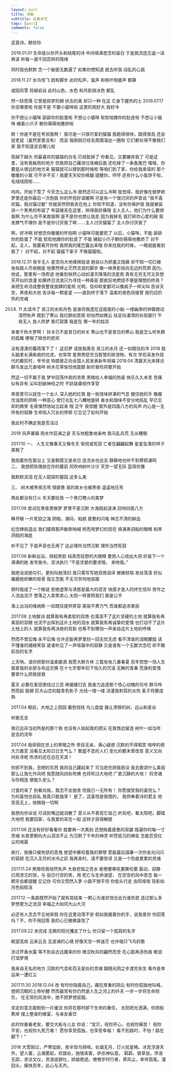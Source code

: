```yaml
---
layout: post
title: 诗集
subtitle: 此集非空
tags: [post]
comments: false
---
```


这首诗，献给你

2019.01.01
生命是以你开头和结尾的诗
中间填满思念的留白
于是我流连忘返一读再读
听每一遍千回百转的情绪

同时我也默默
念一个秘密无数遍了
如果你想知道
就去听我
动乱的心跳

2018.11.27
水鸟惊飞
因有脚步
此时松声，蛩声
和枝叶相披声
都静

或因风雪
将越岩谷
此时山色，水色
和月影挟冰色
都乱

然一跃而落
它曾是掠梦的翅
伏击的美
却只一种
在这
它身下腥热的土
2019.07.17
你去哪里啦
你是不是
不要小猫咪啦
这里的雨好大
我好冷

你不想让小猫咪
舔舔你的脸蛋啦
不想让小猫咪
软软地蹭你的肚皮啦
不想让小猫咪
蜷着小爪子
朝你萌萌地撒娇啦

欸！你是不是在考验我啊！
我可是一只很可爱的猫猫
我跑得很快，跳得很高
还会捉老鼠（虽然家里没有）
而且
我刚刚已经去周围溜达一圈啦
它们都长得不像我们家
我不知道该去哪儿啦

雨越下越大
你最喜欢的猫猫的白毛
已经脏掉了
你看见，又要嫌弃我了
可是这里，没有我躲雨的地方
但我把自己藏进垃圾桶后面
还吃掉了一条鱼尾巴
嘻嘻，你要是从很远的地方来
猫猫就可以撑到那时候啦
等咱们到了家，你给我承诺的
那个暖暖的小窝
可不许不买！我要天天咬你裤腿
提醒你，哼哼
还有什么小鱼饼干啦，毛绒线团啦……

呜呜，开始下雪了
今天怎么这么冷
居然还可以这么冷啊
我觉得，我好像在做梦欸
梦里还是你最后一次抱我
你的怀抱好温暖啊
可是有一个很讨厌的声音说
“我不喜欢猫，我对猫过敏”
你就突然把我丢在地上
你知不知道，没有你保护我
我就被装进一个黑黑的布袋了
布袋被丢在这里，摔得我好痛哦
主人主人，他们为什么要绑我啊
为什么你不来救我啊
是不是你也想让我走
因为我掉毛
我打碎你心爱的碗
我发脾气不理你
是不是你讨厌我了啊
……主人讨厌猫猫了
主人你讨厌我了

啊，好冷啊
好想念你暖暖的怀抱啊
小猫咪可能要死了
以后，小猫咪，不能
舔舔你的脸蛋了
不能
软软地蹭你的肚皮了
不能
蜷起小爪子朝你萌萌地撒娇了
对不起，主人，我要离开你啦
我把我的尾巴露出来哦
你来找我的时候，
一眼就能看到我了！
对不起，对不起
猫猫下辈子
不做猫猫啦。
















2018.12.31
夜半无人
星空向大地缠绵低语
她自以为娇羞又隐蔽
却不知一切已被
匆匆路人尽收眼底
他骤然停止茫然流浪的脚步
像一抹黑影投向无边的荒原
因为，他说，那里有一场奇迹
他看到愀然心动如漫天降落的流星雨
真有无穷无尽又异想天开似的浪漫
如果终日流浪只为寻找一种美丽
那疯狂地燃烧不便是理想的终焉？
来把生命活成整夜整夜放肆的星雨
光明，信仰和爱都可以像疯子一样尖叫
告诉天空，黑夜和大地
告诉每一颗星星
——直到终于落下
温柔的夜色将接管
我仍旧炽热的灵魂


2018. 11
太湿冷了
吴江的水和月色
是谁将我遗在这瘦瘦的小船
一缕幽渺的钟罄掀动凛然秋声
既到了寒山
我烂醉如苦雨
却怡然如微云
扶足向凄清的长街跛行
午夜无人
良人热梦
昏灯寂寞
我是在
哪一年的姑苏

来者千秋大梦啊！
铃关已不是昔日的铃关
寒山也不是昔日的寒山
我是怎么听失群的孤雁
哽咽了隔世的悲欢

没有潇潇的暮雨落下了！
这旧梦
请放我离去
吴江的水月
还一如既往的冷
2018
我头脑里长满紫痂的忧虑，也常常
爱用愤怒充当智慧的排泄物，有次
学尼采发作现代的癫狂时，爷爷说
特朗普正向全国人民发表新年祝福
2018.04
清晨天光来拜访
群鸟发出亢奋喧哗
树木花草愉悦地震颤
新的冒险将要开始

然这一切不属于我
梦中回荡作夜的浓黑
黑暗给人幸福的伪装
快乐久久未至
苦痛似有非有
尖叫划破神经之时
不妨装聋视作享受

黑夜里可以捉住一个女人
深入她的红唇
是一些怪味拼凑的气息
握住她的手
像握住油壶的把柄
一种恶心 使灯光乱七八糟地旋转
香水和烟味不安分地捣乱
早已忘却的微笑
毛骨悚然地站立起来
哦 正午
我惊醒
窗外是四面八方的风声
内心是一无所有的寂静
生命陷入冗长的停顿
它忘记了如何开始

我此时不确定我是否活过

2018
风声暴躁
雨水作狂澜之姿
天与地粗鲁地亲吻
我马乱兵荒
无从睡眠

2017.10
一、
人生又像春天又像冬天
愉悦或死寂
亡者在翩翩起舞
星星坠落的样子美极了

我抱着你在窗台上
又是朝霞又是余日
连流水也远去
静静地也听不到寒鸦凄鸣
二、
我想把玫瑰放在你的墓前
风吹响树叶沙沙
天空一望无际
蓝得优雅

我默默流泪
在无人窥探的墓园
这多么美

三、
树木被黑夜压弯
很疲惫
我的故乡也被黑夜
遥遥地压弯

两处都没有灯火
冬天要给我
一个黑灯瞎火的美梦

2017.06
尝试在黑夜里做梦
梦里不是沉默
大海鼓起波涛
回响四面八方

睁开眼
一片死寂之海
阴暗，潮闷，粘腻
疲惫的闪电
神志不清的鲜血

纪念碑般遥远
我们膜拜那声歇斯呐喊
转而用梦幻的现在
填满黑洞般的眼睛
和黑洞般的海底

听不见了
于是声音也无用了
这必理所当然沉默
理所当然死寂

2017.06
新鲜出浴，扬起笑脸
纯真而狂野的大眼睛
要把人心烧出大洞
好装下一个满满的她
发号施令，坚决执行
“不是贪婪的要求哦，
来吻我。” 

我绝没说她勾引，更别叫她荡妇
我只需写写她双唇润泽
微微轻喘 
发丝荡漾
好似碾磨她娇嫩的锁骨
我又怎能
不无可奈何地屈服

顿时我成了一个叛徒
拒绝虚荣与诱惑是最大的谎言
快感才是人的终生信仰
劳作之人流血流汗
堕落之人卖笑卖心
太阳一样普照我们
甚是公平

海上出浴的维纳斯
一如既往提供笑容
美丽不费力气
而谁都追求美丽

2017.08
土地献诗
就算我有再柔软的双唇
也濡湿不了这片坚硬的土地
就算我有再美丽的双眼
也流不出挥别这片土地的泪水
就算我有再诚挚的爱情
也打动不了这片土地上的人
就算我有再决绝的背影
也等不到哪怕一声来自这片土地的呼唤

然而不曾后悔 永不后悔
也许还能再梦里扮一回无忧无虑
看不清谁的泪眼朦胧
读不懂谁的缱绻笑容
是谁听见了一声喧嚣中的寂静
又是谁有一个无数次念叨
却不敢启齿的名字

上天呐，请你把那份温柔酿酒
我愿大醉方休
三载匆匆几番春夏
百年悠悠一场人生
我拿我的全部与命运交换
在十七岁那年刻下恒久的咒语
无解的青春 荒唐的爱情
要拿什么把我拯救

夏天  必要在麦田里绕过三匝
再缓缓归去
我奋力追逐那个惊心动魄的句号
群鸟哗然而起  振翅
巨大山峦的靛青色影子
光线一缕一缕
浇灌我刺耳的炎热
麦子将要成熟

2017.04
眼前，大地之上田园
暮色轻抚 鸟儿盘旋
静止肃穆的树，远山和麦谷

听歌无言

我已远非当初所是的那个我
也没有人抬起我的颌尖
在我唇边留连
树叶一如当年
逝去的流年

2017.04
我徘徊在世上的黑暗之所
举目无亲，满心疑惑
沉默的不得犒赏
喧哗的倒大力嘉奖
没看见太阳日日生气么？
繁盛不息的人们
变化的都未曾改变
意义又向何处寻呢
所求的还在远在天涯！

你抓不到我，丑陋的东西
我将自己藏起来了
可当悲伤把我吞没
我去歌颂什么美丽
那么让我化作风吧
我愿随风四处吹拂
也将吹过大地吧
广袤沉静的大地！
将灵魂与你相连
便能久安么？

讨食的来了
别看向我，我怎不会施舍
但我已一无所有！
你愿接受我的喜悦么？
为何喜悦也自私
我竟只能独享！
是了，这喜悦是我借的，
我供奉着诗的君主
他至高无上，他赐我一切啊

我想向你诉说
可话到嘴边就消散了
意义从不表现它自己
听风吧，看太阳吧，脚踏大地吧
我要回家，与我爱的呆在一起
这样才获得解脱

2017.06
还没有好好看看你
就要再一次离别
还想拖着疲惫的双腿
踏遍你的每一寸灵魂
长夜里朝向大山泪流不止
为沉默了千年的神灵
听惯低沉的祷告
怎能忍受红尘的喧嚣

疾行，我像只被拘禁的恶鬼
绝望中撕咬着我的罪孽
愿能最后描摹一次你金光闪闪的容颜
在沉入无尽的冰冷之前
我再来时，请不要惊讶
又是一个伤痕累累的灵魂

2017.11.24
黑暗将我哑然失声
大吞悲恼之苦水
疲倦要嘶吼要撕咬要
嚣动，寂静
烂雨滂沱的哭，与
丽日行空的笑，用
死亡与生命渴望，
在空空的风中思念
每一颗牙齿都提醒
忘记你
可你又慌然入梦
小路不很平坦
你低头行走
虫鸣喧喧
背影如月色般皎洁

2017.12
一条路既然开始了就有其结束
一颗心为谁欢悦也会为谁伤悲
造过那么多梦想更为之流泪
幸福之大如同大山大河

必还有人念念不忘地徘徊
你在这里动荡不安
假如我握着你的手，说我爱你
你回答吗？不，你不用回答
我的心已微微喜悦了

2017.09.22 未完成
无赖的阳光攫走了什么
你只留一个孤寂的名字

眺望高岗 云来云去
无波澜的心境
好像天空一样迷茫
也许唱只飞鸟的歌

涉过芹香水露
等不到自古远踱来的你
微涩秋风的翩然而至
在心脏再添伤痕
眼泪打湿梦境

我来自无名的地方
沉默的气息和百无是处的灵魂
蹑随光阴之步渡完余生
看作是幸运来一遭红尘

2017.11.30
2018.12.04 改
有时你隐蔽自己，藏在厚重的阴云
有时你孤独地叫喊，想把沉眠的上帝吵醒
然而最常有你仍然是人生之河上的纤夫
一步一步将生命担负，
在无常的风浪中，绝不把梦想屈服。

坚定的意志能盼到一片缓流
你将在那时卸下生命的重任，
太阳把光洒满，你把船靠岸
摆上整桌的飨宴，与亲友豪饮

此时你垂垂老矣，要交大船与儿女
你说：“宝贝，祝你开心，也祝你痛苦！
祝你平安，也祝你九死万难！
愿你享受孤独，也享受幸福！
看不到路时，不怕！路在脚下！”

2018
大雪刚过，严寒加剧，夜半惊鸟频啼。长烟无月，灯火扰星稀。冰宫浮游天外，望人寰，云潮雾起，欢娱处，抛情索客，妒杀神仙意。
羁羁，衰草翁，萍浪无踪，求访文仪，贪浪徒辞吐，娇娘艳迹。倦倦岁时行者，莽风尘，幸伴孤笔。漫回头，痛快百年，此心与天齐。





